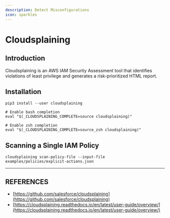 ```yaml
---
description: Detect Misconfigurations
icon: sparkles
---
```


# Cloudsplaining

## Introduction

Cloudsplaining is an AWS IAM Security Assessment tool that identifies violations of least privilege and generates a risk-prioritized HTML report.

## Installation

```
pip3 install --user cloudsplaining

# Enable bash completion
eval "$(_CLOUDSPLAINING_COMPLETE=source cloudsplaining)"

# Enable zsh completion
eval "$(_CLOUDSPLAINING_COMPLETE=source_zsh cloudsplaining)"
```

## Scanning a Single IAM Policy

```
cloudsplaining scan-policy-file --input-file examples/policies/explicit-actions.json
```



***

## REFERENCES

* [https://github.com/salesforce/cloudsplaining](https://github.com/salesforce/cloudsplaining)
* [https://cloudsplaining.readthedocs.io/en/latest/user-guide/overview/](https://cloudsplaining.readthedocs.io/en/latest/user-guide/overview/)

